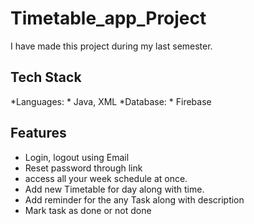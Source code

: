 # Timetable_app_Project

I have made this project during my last semester.

## Tech Stack

*Languages: * Java, XML
*Database: * Firebase

## Features
- Login, logout using Email
- Reset password through link
- access all your week schedule at once.
- Add new Timetable for day along with time.
- Add reminder for the any Task along with description
- Mark task as done or not done
